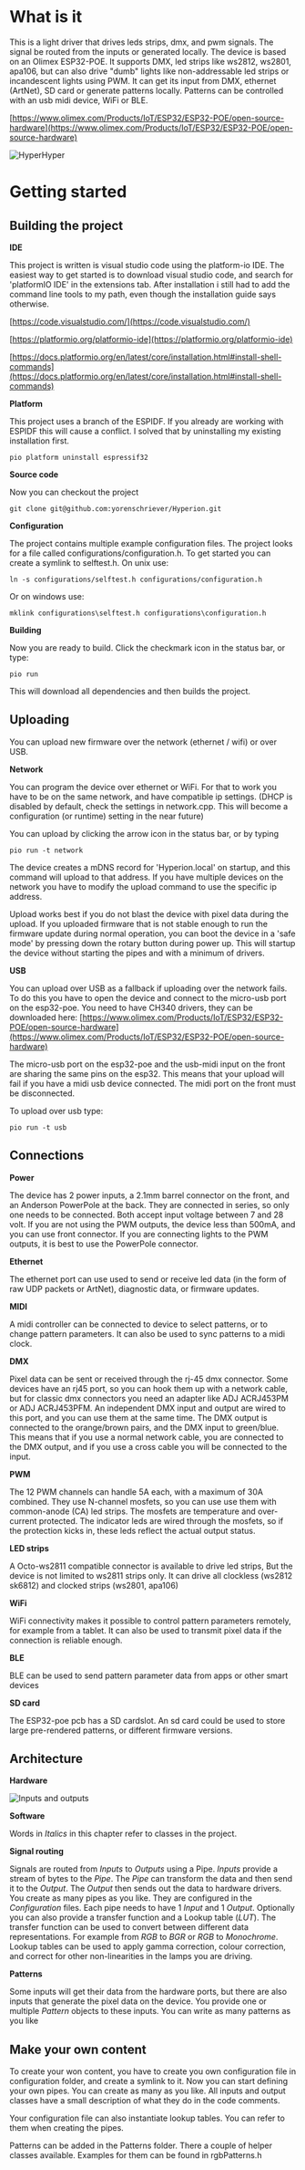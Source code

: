 # What is it
This is a light driver that drives leds strips, dmx, and pwm signals. The signal be routed from the inputs or generated locally. 
The device is based on an Olimex ESP32-POE. It supports DMX, led strips like ws2812, ws2801, apa106, but can also drive  "dumb" lights like non-addressable led strips or incandescent lights using PWM. It can get its input from DMX, ethernet (ArtNet), SD card or generate patterns locally. Patterns can be controlled with an usb midi device, WiFi or BLE. 

[https://www.olimex.com/Products/IoT/ESP32/ESP32-POE/open-source-hardware](https://www.olimex.com/Products/IoT/ESP32/ESP32-POE/open-source-hardware)

![HyperHyper](https://github.com/yorenschriever/Hyperion/blob/master/doc/hyperhyper-small.png)

# Getting started

## Building the project

**IDE**

This project is written is visual studio code using the platform-io IDE. The easiest way to get started is to download visual studio code, and search for 'platformIO IDE' in the extensions tab. After installation i still had to add the command line tools to my path, even though the installation guide says otherwise.

[https://code.visualstudio.com/](https://code.visualstudio.com/)

[https://platformio.org/platformio-ide](https://platformio.org/platformio-ide)

[https://docs.platformio.org/en/latest/core/installation.html#install-shell-commands](https://docs.platformio.org/en/latest/core/installation.html#install-shell-commands)

**Platform**

This project uses a branch of the ESPIDF. If you already are working with ESPIDF this will cause a conflict. I solved that by uninstalling my existing installation first. 

    pio platform uninstall espressif32

**Source code**

Now you can checkout the project

    git clone git@github.com:yorenschriever/Hyperion.git

**Configuration**

The project contains multiple example configuration files. The project looks for a file called configurations/configuration.h. To get started you can create a symlink to selftest.h. On unix use:

    ln -s configurations/selftest.h configurations/configuration.h

Or on windows use:

    mklink configurations\selftest.h configurations\configuration.h
    
**Building**

Now you are ready to build.  Click the checkmark icon in the status bar, or type:

    pio run
   This will download all dependencies and then builds the project.

## Uploading
You can upload new firmware over the network (ethernet / wifi) or over USB. 

**Network**

You can program the device over ethernet or WiFi. For that to work you have to be on the same network, and have compatible ip settings. (DHCP is disabled by default, check the settings in network.cpp. This will become a configuration (or runtime) setting in the near future)

You can upload by clicking the arrow icon in the status bar, or by typing

    pio run -t network

The device creates a mDNS record for 'Hyperion.local' on startup, and this command will upload to that address. If you have multiple devices on the network you have to modify the upload command to use the specific ip address. 

Upload works best if you do not blast the device with pixel data during the upload. If you uploaded firmware that is not stable enough to run the firmware update during normal operation, you can boot the device in a 'safe mode' by pressing down the rotary button during power up. This will startup the device without starting the pipes and with a minimum of drivers. 

**USB**

You can upload over USB as a fallback if uploading over the network fails. To do this you have to open the device and connect to the micro-usb port on the esp32-poe. You need to have CH340 drivers, they can be downloaded here: [https://www.olimex.com/Products/IoT/ESP32/ESP32-POE/open-source-hardware](https://www.olimex.com/Products/IoT/ESP32/ESP32-POE/open-source-hardware)

The micro-usb port on the esp32-poe and the usb-midi input on the front are sharing the same pins on the esp32. This means that your upload will fail if you have a midi usb device connected. The midi port on the front must be disconnected.

To upload over usb type: 

    pio run -t usb


## Connections
**Power**

The device has 2 power inputs, a 2.1mm barrel connector on the front, and an Anderson PowerPole at the back. They are connected in series, so only one needs to be connected. Both accept input voltage between 7 and 28 volt. If you are not using the PWM outputs, the device less than 500mA, and you can use front connector. If you are connecting lights to the PWM outputs, it is best to use the PowerPole connector.

**Ethernet**

The ethernet port can use used to send or receive led data (in the form of raw UDP packets or ArtNet), diagnostic data, or firmware updates. 

**MIDI**

A midi controller can be connected to device to select patterns, or to change pattern parameters. It can also be used to sync patterns to a midi clock.

**DMX**

Pixel data can be sent or received through the rj-45 dmx connector. Some devices have an rj45 port, so you can hook them up with a network cable, but for classic dmx connectors you need an adapter like ADJ ACR­J453PM or ADJ ACRJ453PFM. An independent DMX input and output are wired to this port, and you can use them at the same time. The DMX output is connected to the orange/brown pairs, and the DMX input to green/blue. This means that if you use a normal network cable, you are connected to the DMX output, and if you use a cross cable you will be connected to the input. 

**PWM**

The 12 PWM channels can handle 5A each, with a maximum of 30A combined. They use N-channel mosfets, so you can use use them with common-anode (CA) led strips. The mosfets are temperature and over-current protected. The indicator leds are wired through the mosfets, so if the protection kicks in, these leds reflect the actual output status.

**LED strips**

A Octo-ws2811 compatible connector is available to drive led strips, But the device is not limited to ws2811 strips only. It can drive all clockless (ws2812 sk6812) and clocked strips (ws2801, apa106)

**WiFi**

WiFi connectivity makes it possible to control pattern parameters remotely, for example from a tablet. It can also be used to transmit pixel data if the connection is reliable enough.

**BLE**

BLE can be used to send pattern parameter data from apps or other smart devices

**SD card**

The ESP32-poe pcb has a SD cardslot. An sd card could be used to store large pre-rendered patterns, or different firmware versions. 


## Architecture
**Hardware**

![Inputs and outputs](https://github.com/yorenschriever/Hyperion/blob/master/doc/InputsOutputs.png)

**Software**

Words in *Italics* in this chapter refer to classes in the project.

**Signal routing**

Signals are routed from *Inputs* to *Outputs* using a Pipe. *Inputs* provide a stream of bytes to the *Pipe*. The *Pipe* can transform the data and then send it to the *Output*. The *Output* then sends out the data to hardware drivers. 
You create as many pipes as you like. They are configured in the *Configuration* files. Each pipe needs to have 1 *Input* and 1 *Output*. Optionally you can also provide a transfer function and a Lookup table (*LUT*). The transfer function can be used to convert between different data representations. For example from *RGB* to *BGR* or *RGB* to *Monochrome*. Lookup tables can be used to apply gamma correction, colour correction, and correct for other non-linearities in the lamps you are driving. 

**Patterns**

Some inputs will get their data from the hardware ports, but there are also inputs that generate the pixel data on the device. You provide one or multiple *Pattern* objects to these inputs. You can write as many patterns as you like

## Make your own content

To create your won content, you have to create you own configuration file in configuration folder, and create a symlink to it. Now you can start defining your own pipes. You can create as many as you like. All inputs and output classes have a small description of what they do in the code comments.

Your configuration file can also instantiate lookup tables. You can refer to them when creating the pipes. 

Patterns can be added in the Patterns folder. There a couple of helper classes available. Examples for them can be found in rgbPatterns.h



